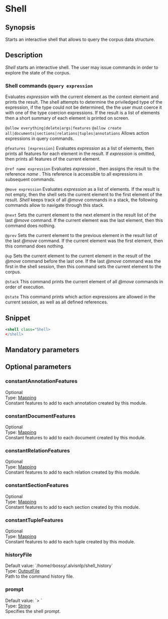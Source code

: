 <h1 class="module">Shell</h1>

## Synopsis

Starts an interactive shell that allows to query the corpus data structure.

## Description

 *Shell* starts an interactive shell. The user may issue commands in order to explore the state of the corpus.

### Shell commands `@query expression` 
Evaluates *expression* with the current element as the context element and prints the result. The shell attempts to determine the priviledged type of the expression, if the type could not be determined, the the user must coerce it with one of the type coercion expressions. If the result is a list of elements then a short summary of each element is printed on screen.

 `@allow everything|delete|args|features` 
 `@allow create all|documents|sections|relations|tuples|annotations` 
Allows action expressions in query commands.

 `@features [expression]` 
Evaluates *expression* as a list of elements, then prints all features for each element in the result. If *expression* is omitted, then prints all features of the current element.

 `@ref name expression` 
Evaluates *expression* , then assigns the result to the reference *name* . This reference is accessible to all expressions in subsequent commands.

 `@move expression` 
Evaluates *expression* as a list of elements. If the result is not empty, then the shell sets the current element to the first element of the result. *Shell* keeps track of all *@move* commands in a stack, the following commands allow to navigate through this stack.

 `@next` 
Sets the current element to the next element in the result list of the last *@move* command. If the current element was the last element, then this command does nothing.

 `@prev` 
Sets the current element to the previous element in the result list of the last *@move* command. If the current element was the first element, then this command does nothing.

 `@up` 
Sets the current element to the current element in the result of the *@move* command before the last one. If the last *@move* command was the first in the shell session, then this command sets the current element to the corpus.

 `@stack` 
This command prints the current element of all *@move* commands in order of execution.

 `@state` 
This command prints which action expressions are allowed in the current session, as well as all defined references.

## Snippet



```xml
<shell class="Shell>
</shell>
```

## Mandatory parameters

## Optional parameters

<h3 id="constantAnnotationFeatures" class="param">constantAnnotationFeatures</h3>

<div class="param-level param-level-optional">Optional
</div>
<div class="param-type">Type: <a href="../converter/fr.inra.maiage.bibliome.alvisnlp.core.module.types.Mapping" class="converter">Mapping</a>
</div>
Constant features to add to each annotation created by this module.

<h3 id="constantDocumentFeatures" class="param">constantDocumentFeatures</h3>

<div class="param-level param-level-optional">Optional
</div>
<div class="param-type">Type: <a href="../converter/fr.inra.maiage.bibliome.alvisnlp.core.module.types.Mapping" class="converter">Mapping</a>
</div>
Constant features to add to each document created by this module.

<h3 id="constantRelationFeatures" class="param">constantRelationFeatures</h3>

<div class="param-level param-level-optional">Optional
</div>
<div class="param-type">Type: <a href="../converter/fr.inra.maiage.bibliome.alvisnlp.core.module.types.Mapping" class="converter">Mapping</a>
</div>
Constant features to add to each relation created by this module.

<h3 id="constantSectionFeatures" class="param">constantSectionFeatures</h3>

<div class="param-level param-level-optional">Optional
</div>
<div class="param-type">Type: <a href="../converter/fr.inra.maiage.bibliome.alvisnlp.core.module.types.Mapping" class="converter">Mapping</a>
</div>
Constant features to add to each section created by this module.

<h3 id="constantTupleFeatures" class="param">constantTupleFeatures</h3>

<div class="param-level param-level-optional">Optional
</div>
<div class="param-type">Type: <a href="../converter/fr.inra.maiage.bibliome.alvisnlp.core.module.types.Mapping" class="converter">Mapping</a>
</div>
Constant features to add to each tuple created by this module.

<h3 id="historyFile" class="param">historyFile</h3>

<div class="param-level param-level-default-value">Default value: `/home/rbossy/.alvisnlp/shell_history`
</div>
<div class="param-type">Type: <a href="../converter/fr.inra.maiage.bibliome.util.files.OutputFile" class="converter">OutputFile</a>
</div>
Path to the command history file.

<h3 id="prompt" class="param">prompt</h3>

<div class="param-level param-level-default-value">Default value: `> `
</div>
<div class="param-type">Type: <a href="../converter/java.lang.String" class="converter">String</a>
</div>
Specifies the shell prompt.

